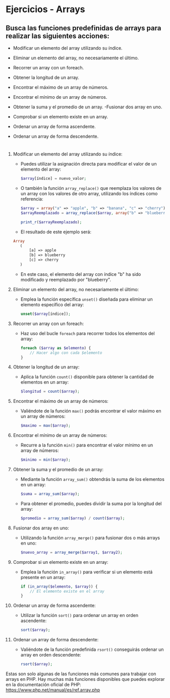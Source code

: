 # Ejercicios - Arrays

## Busca las funciones predefinidas de arrays para realizar las siguientes acciones:

- Modificar un elemento del array utilizando su índice.

- Eliminar un elemento del array, no necesariamente el último.

- Recorrer un array con un foreach.

- Obtener la longitud de un array.

- Encontrar el máximo de un array de números.

- Encontrar el mínimo de un array de números.

- Obtener la suma y el promedio de un array. -Fusionar dos array en uno.

- Comprobar si un elemento existe en un array.

- Ordenar un array de forma ascendente.

- Ordenar un array de forma descendente.

#

1. Modificar un elemento del array utilizando su índice:

   - Puedes utilizar la asignación directa para modificar el valor de un elemento del array:

     ```php
     $array[índice] = nuevo_valor;
     ```

   - O también la función `array_replace()` que reemplaza los valores de un array con los valores de otro array, utilizando los índices como referencia:

     ```php
     $array = array("a" => "apple", "b" => "banana", "c" => "cherry");
     $arrayReemplazado = array_replace($array, array("b" => "blueberry"));

     print_r($arrayReemplazado);
     ```

   - El resultado de este ejemplo será:

   ```php
   Array
      (
          [a] => apple
          [b] => blueberry
          [c] => cherry
      )
   ```

   - En este caso, el elemento del array con índice "b" ha sido modificado y reemplazado por "blueberry".

2. Eliminar un elemento del array, no necesariamente el último:

   - Emplea la función específica `unset()` diseñada para eliminar un elemento específico del array:
     ```php
     unset($array[índice]);
     ```

3. Recorrer un array con un foreach:

   - Haz uso del bucle `foreach` para recorrer todos los elementos del array:
     ```php
     foreach ($array as $elemento) {
         // Hacer algo con cada $elemento
     }
     ```

4. Obtener la longitud de un array:

   - Aplica la función `count()` disponible para obtener la cantidad de elementos en un array:
     ```php
     $longitud = count($array);
     ```

5. Encontrar el máximo de un array de números:

   - Valiéndote de la función `max()` podrás encontrar el valor máximo en un array de números:
     ```php
     $maximo = max($array);
     ```

6. Encontrar el mínimo de un array de números:

   - Recurre a la función `min()` para encontrar el valor mínimo en un array de números:
     ```php
     $minimo = min($array);
     ```

7. Obtener la suma y el promedio de un array:

   - Mediante la función `array_sum()` obtendrás la suma de los elementos en un array:
     ```php
     $suma = array_sum($array);
     ```
   - Para obtener el promedio, puedes dividir la suma por la longitud del array:
     ```php
     $promedio = array_sum($array) / count($array);
     ```

8. Fusionar dos array en uno:

   - Utilizando la función `array_merge()` para fusionar dos o más arrays en uno:
     ```php
     $nuevo_array = array_merge($array1, $array2);
     ```

9. Comprobar si un elemento existe en un array:

   - Emplea la función `in_array()` para verificar si un elemento está presente en un array:
     ```php
     if (in_array($elemento, $array)) {
         // El elemento existe en el array
     }
     ```

10. Ordenar un array de forma ascendente:

    - Utilizar la función `sort()` para ordenar un array en orden ascendente:
      ```php
      sort($array);
      ```

11. Ordenar un array de forma descendente:
    - Valiéndote de la función predefinida `rsort()` conseguirás ordenar un array en orden descendente:
      ```php
      rsort($array);
      ```

Estas son solo algunas de las funciones más comunes para trabajar con arrays en PHP. Hay muchas más funciones disponibles que puedes explorar en la documentación oficial de PHP: https://www.php.net/manual/es/ref.array.php

